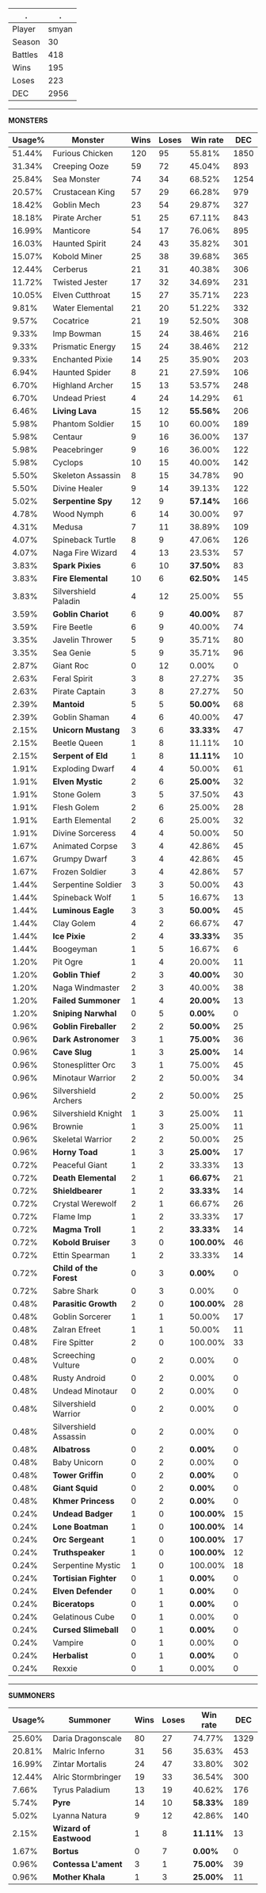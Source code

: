 .|.
|-|-
Player|smyan
Season|30
Battles|418
Wins|195
Loses|223
DEC|2956

---
**MONSTERS**

Usage%|Monster|Wins|Loses|Win rate|DEC|
-|-|-|-|-|-|
51.44%|Furious Chicken|120|95|55.81%|1850|
31.34%|Creeping Ooze|59|72|45.04%|893|
25.84%|Sea Monster|74|34|68.52%|1254|
20.57%|Crustacean King|57|29|66.28%|979|
18.42%|Goblin Mech|23|54|29.87%|327|
18.18%|Pirate Archer|51|25|67.11%|843|
16.99%|Manticore|54|17|76.06%|895|
16.03%|Haunted Spirit|24|43|35.82%|301|
15.07%|Kobold Miner|25|38|39.68%|365|
12.44%|Cerberus|21|31|40.38%|306|
11.72%|Twisted Jester|17|32|34.69%|231|
10.05%|Elven Cutthroat|15|27|35.71%|223|
9.81%|Water Elemental|21|20|51.22%|332|
9.57%|Cocatrice|21|19|52.50%|308|
9.33%|Imp Bowman|15|24|38.46%|216|
9.33%|Prismatic Energy|15|24|38.46%|212|
9.33%|Enchanted Pixie|14|25|35.90%|203|
6.94%|Haunted Spider|8|21|27.59%|106|
6.70%|Highland Archer|15|13|53.57%|248|
6.70%|Undead Priest|4|24|14.29%|61|
6.46%|**Living Lava**|15|12|**55.56%**|206|
5.98%|Phantom Soldier|15|10|60.00%|189|
5.98%|Centaur|9|16|36.00%|137|
5.98%|Peacebringer|9|16|36.00%|122|
5.98%|Cyclops|10|15|40.00%|142|
5.50%|Skeleton Assassin|8|15|34.78%|90|
5.50%|Divine Healer|9|14|39.13%|122|
5.02%|**Serpentine Spy**|12|9|**57.14%**|166|
4.78%|Wood Nymph|6|14|30.00%|97|
4.31%|Medusa|7|11|38.89%|109|
4.07%|Spineback Turtle|8|9|47.06%|126|
4.07%|Naga Fire Wizard|4|13|23.53%|57|
3.83%|**Spark Pixies**|6|10|**37.50%**|83|
3.83%|**Fire Elemental**|10|6|**62.50%**|145|
3.83%|Silvershield Paladin|4|12|25.00%|55|
3.59%|**Goblin Chariot**|6|9|**40.00%**|87|
3.59%|Fire Beetle|6|9|40.00%|74|
3.35%|Javelin Thrower|5|9|35.71%|80|
3.35%|Sea Genie|5|9|35.71%|96|
2.87%|Giant Roc|0|12|0.00%|0|
2.63%|Feral Spirit|3|8|27.27%|35|
2.63%|Pirate Captain|3|8|27.27%|50|
2.39%|**Mantoid**|5|5|**50.00%**|68|
2.39%|Goblin Shaman|4|6|40.00%|47|
2.15%|**Unicorn Mustang**|3|6|**33.33%**|47|
2.15%|Beetle Queen|1|8|11.11%|10|
2.15%|**Serpent of Eld**|1|8|**11.11%**|10|
1.91%|Exploding Dwarf|4|4|50.00%|61|
1.91%|**Elven Mystic**|2|6|**25.00%**|32|
1.91%|Stone Golem|3|5|37.50%|43|
1.91%|Flesh Golem|2|6|25.00%|28|
1.91%|Earth Elemental|2|6|25.00%|32|
1.91%|Divine Sorceress|4|4|50.00%|50|
1.67%|Animated Corpse|3|4|42.86%|45|
1.67%|Grumpy Dwarf|3|4|42.86%|45|
1.67%|Frozen Soldier|3|4|42.86%|57|
1.44%|Serpentine Soldier|3|3|50.00%|43|
1.44%|Spineback Wolf|1|5|16.67%|13|
1.44%|**Luminous Eagle**|3|3|**50.00%**|45|
1.44%|Clay Golem|4|2|66.67%|47|
1.44%|**Ice Pixie**|2|4|**33.33%**|35|
1.44%|Boogeyman|1|5|16.67%|6|
1.20%|Pit Ogre|1|4|20.00%|11|
1.20%|**Goblin Thief**|2|3|**40.00%**|30|
1.20%|Naga Windmaster|2|3|40.00%|38|
1.20%|**Failed Summoner**|1|4|**20.00%**|13|
1.20%|**Sniping Narwhal**|0|5|**0.00%**|0|
0.96%|**Goblin Fireballer**|2|2|**50.00%**|25|
0.96%|**Dark Astronomer**|3|1|**75.00%**|36|
0.96%|**Cave Slug**|1|3|**25.00%**|14|
0.96%|Stonesplitter Orc|3|1|75.00%|45|
0.96%|Minotaur Warrior|2|2|50.00%|34|
0.96%|Silvershield Archers|2|2|50.00%|25|
0.96%|Silvershield Knight|1|3|25.00%|11|
0.96%|Brownie|1|3|25.00%|11|
0.96%|Skeletal Warrior|2|2|50.00%|25|
0.96%|**Horny Toad**|1|3|**25.00%**|17|
0.72%|Peaceful Giant|1|2|33.33%|13|
0.72%|**Death Elemental**|2|1|**66.67%**|21|
0.72%|**Shieldbearer**|1|2|**33.33%**|14|
0.72%|Crystal Werewolf|2|1|66.67%|26|
0.72%|Flame Imp|1|2|33.33%|17|
0.72%|**Magma Troll**|1|2|**33.33%**|14|
0.72%|**Kobold Bruiser**|3|0|**100.00%**|46|
0.72%|Ettin Spearman|1|2|33.33%|14|
0.72%|**Child of the Forest**|0|3|**0.00%**|0|
0.72%|Sabre Shark|0|3|0.00%|0|
0.48%|**Parasitic Growth**|2|0|**100.00%**|28|
0.48%|Goblin Sorcerer|1|1|50.00%|17|
0.48%|Zalran Efreet|1|1|50.00%|11|
0.48%|Fire Spitter|2|0|100.00%|33|
0.48%|Screeching Vulture|0|2|0.00%|0|
0.48%|Rusty Android|0|2|0.00%|0|
0.48%|Undead Minotaur|0|2|0.00%|0|
0.48%|Silvershield Warrior|0|2|0.00%|0|
0.48%|Silvershield Assassin|0|2|0.00%|0|
0.48%|**Albatross**|0|2|**0.00%**|0|
0.48%|Baby Unicorn|0|2|0.00%|0|
0.48%|**Tower Griffin**|0|2|**0.00%**|0|
0.48%|**Giant Squid**|0|2|**0.00%**|0|
0.48%|**Khmer Princess**|0|2|**0.00%**|0|
0.24%|**Undead Badger**|1|0|**100.00%**|15|
0.24%|**Lone Boatman**|1|0|**100.00%**|14|
0.24%|**Orc Sergeant**|1|0|**100.00%**|17|
0.24%|**Truthspeaker**|1|0|**100.00%**|12|
0.24%|Serpentine Mystic|1|0|100.00%|18|
0.24%|**Tortisian Fighter**|0|1|**0.00%**|0|
0.24%|**Elven Defender**|0|1|**0.00%**|0|
0.24%|**Biceratops**|0|1|**0.00%**|0|
0.24%|Gelatinous Cube|0|1|0.00%|0|
0.24%|**Cursed Slimeball**|0|1|**0.00%**|0|
0.24%|Vampire|0|1|0.00%|0|
0.24%|**Herbalist**|0|1|**0.00%**|0|
0.24%|Rexxie|0|1|0.00%|0|

---
**SUMMONERS**

Usage%|Summoner|Wins|Loses|Win rate|DEC|
-|-|-|-|-|-|
25.60%|Daria Dragonscale|80|27|74.77%|1329|
20.81%|Malric Inferno|31|56|35.63%|453|
16.99%|Zintar Mortalis|24|47|33.80%|302|
12.44%|Alric Stormbringer|19|33|36.54%|300|
7.66%|Tyrus Paladium|13|19|40.62%|176|
5.74%|**Pyre**|14|10|**58.33%**|189|
5.02%|Lyanna Natura|9|12|42.86%|140|
2.15%|**Wizard of Eastwood**|1|8|**11.11%**|13|
1.67%|**Bortus**|0|7|**0.00%**|0|
0.96%|**Contessa L'ament**|3|1|**75.00%**|39|
0.96%|**Mother Khala**|1|3|**25.00%**|11|
